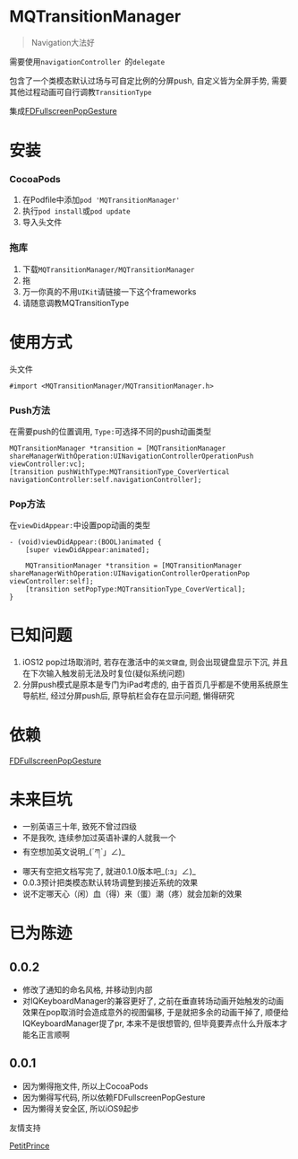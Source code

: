 # MQTransitionManager

> Navigation大法好

需要使用`navigationController `的`delegate`

包含了一个类模态默认过场与可自定比例的分屏push, 自定义皆为全屏手势, 需要其他过程动画可自行调教`TransitionType`

集成[FDFullscreenPopGesture](https://github.com/forkingdog/FDFullscreenPopGesture)

# 安装

### CocoaPods

1. 在Podfile中添加`pod 'MQTransitionManager'`
2. 执行`pod install`或`pod update`
3. 导入头文件

### 拖库

1. 下载`MQTransitionManager/MQTransitionManager`
2. 拖
3. 万一你真的不用`UIKit`请链接一下这个frameworks
4. 请随意调教MQTransitionType

# 使用方式

头文件
  
```
#import <MQTransitionManager/MQTransitionManager.h>
```

### Push方法

在需要push的位置调用, `Type:`可选择不同的push动画类型

```
MQTransitionManager *transition = [MQTransitionManager shareManagerWithOperation:UINavigationControllerOperationPush viewController:vc];
[transition pushWithType:MQTransitionType_CoverVertical navigationController:self.navigationController];
```

### Pop方法

在`viewDidAppear:`中设置pop动画的类型

```
- (void)viewDidAppear:(BOOL)animated {
    [super viewDidAppear:animated];
    
    MQTransitionManager *transition = [MQTransitionManager shareManagerWithOperation:UINavigationControllerOperationPop viewController:self];
    [transition setPopType:MQTransitionType_CoverVertical];
}
```

# 已知问题

1. iOS12 pop过场取消时, 若存在激活中的`英文键盘`, 则会出现键盘显示下沉, 并且在下次输入触发前无法及时复位(疑似系统问题)
2. 分屏push模式是原本是专门为iPad考虑的, 由于首页几乎都是不使用系统原生导航栏, 经过分屏push后, 原导航栏会存在显示问题, 懒得研究

# 依赖

[FDFullscreenPopGesture](https://github.com/forkingdog/FDFullscreenPopGesture)

# 未来巨坑

- 一别英语三十年, 致死不曾过四级
- 不是我吹, 连续参加过英语补课的人就我一个
- 有空想加英文说明\_(ˊཀˋ」∠)_
- 哪天有空把文档写完了, 就进0.1.0版本吧\_(:з」∠)_
- 0.0.3预计把类模态默认转场调整到接近系统的效果
- 说不定哪天心（闲）血（得）来（蛋）潮（疼）就会加新的效果

# 已为陈迹

## 0.0.2

- 修改了通知的命名风格, 并移动到内部
- 对IQKeyboardManager的兼容更好了, 之前在垂直转场动画开始触发的动画效果在pop取消时会造成意外的视图偏移, 于是就把多余的动画干掉了, 顺便给IQKeyboardManager提了pr, 本来不是很想管的, 但毕竟要弄点什么升版本才能名正言顺啊

## 0.0.1

- 因为懒得拖文件, 所以上CocoaPods
- 因为懒得写代码, 所以依赖FDFullscreenPopGesture
- 因为懒得关安全区, 所以iOS9起步

友情支持

[PetitPrince](https://github.com/vitanuan)